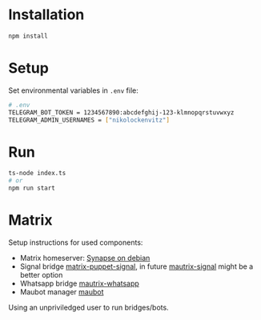 # Installation

```bash
npm install
```

# Setup

Set environmental variables in `.env` file:

```bash
# .env
TELEGRAM_BOT_TOKEN = 1234567890:abcdefghij-123-klmnopqrstuvwxyz
TELEGRAM_ADMIN_USERNAMES = ["nikolockenvitz"]
```

# Run

```bash
ts-node index.ts
# or
npm run start
```

# Matrix

Setup instructions for used components:

* Matrix homeserver: [Synapse on debian](https://github.com/matrix-org/synapse/blob/master/INSTALL.md#matrixorg-packages)
* Signal bridge [matrix-puppet-signal](https://github.com/witchent/matrix-puppet-signal),
  in future [mautrix-signal](https://github.com/tulir/mautrix-signal) might be a better option
* Whatsapp bridge [mautrix-whatsapp](https://github.com/tulir/mautrix-whatsapp/wiki)
* Maubot manager [maubot](https://github.com/maubot/maubot/wiki/Setup)

Using an unpriviledged user to run bridges/bots.

